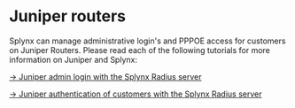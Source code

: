Juniper routers
================

Splynx can manage administrative login's and PPPOE access for customers on Juniper Routers.
Please read each of the following tutorials for more information on Juniper and Splynx:

[→ Juniper admin login with the Splynx Radius server](networking/authentication_admins_radius/admin_login_to_juniper/admin_login_to_juniper.md)

[→ Juniper authentication of customers with the Splynx Radius server](networking/authentication_of_customers/juniper_pppoe_radius/juniper_pppoe_radius.md)
